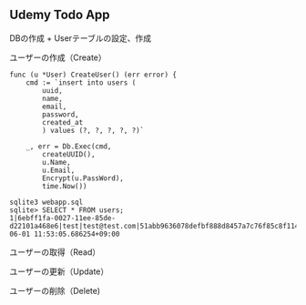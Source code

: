 ## Udemy Todo App

DBの作成 + Userテーブルの設定、作成

ユーザーの作成（Create）
```
func (u *User) CreateUser() (err error) {
	cmd := `insert into users (
		uuid,
		name,
		email,
		password,
		created_at
		) values (?, ?, ?, ?, ?)`

	_, err = Db.Exec(cmd,
		createUUID(),
		u.Name,
		u.Email,
		Encrypt(u.PassWord),
		time.Now())
```
```
sqlite3 webapp.sql
sqlite> SELECT * FROM users;
1|6ebff1fa-0027-11ee-85de-d22101a468e6|test|test@test.com|51abb9636078defbf888d8457a7c76f85c8f114c|2023-06-01 11:53:05.686254+09:00
```

ユーザーの取得（Read）

ユーザーの更新（Update）

ユーザーの削除（Delete)



